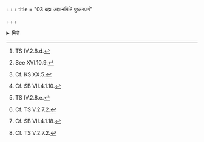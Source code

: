 +++
title = "03 ब्रह्म जज्ञानमिति पुष्करपर्ण"

+++

<details><summary>थिते</summary>

3. Having kept, with brahma jajñānam...[^1] the gold plate[^2] with its knobs upwards[^3] on the lotus leaf[^4] then with his face to the east, having kept with hiraṇyagarbhaḥ samavartatāgre...[^5] the golden man with his face to the east[^6] on his back[^7], to the south of the opening[^8] (of the gold plate) he orders, “Do you sing the Puruṣa-Sāman”.  

[^1]: TS IV.2.8.d.  

[^2]: See XVI.10.9.  

[^3]: Cf. KS XX.5.  

[^4]: Cf. ŚB VII.4.1.10.  

[^5]: TS IV.2.8.e.  

[^6]: Cf. TS V.2.7.2.  

[^7]: Cf. ŚB VII.4.1.18.  

[^8]: Cf. TS V.2.7.2.   
</details>
